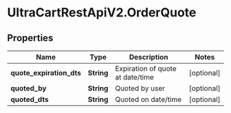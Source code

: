 # UltraCartRestApiV2.OrderQuote

## Properties

Name | Type | Description | Notes
------------ | ------------- | ------------- | -------------
**quote_expiration_dts** | **String** | Expiration of quote at date/time | [optional] 
**quoted_by** | **String** | Quoted by user | [optional] 
**quoted_dts** | **String** | Quoted on date/time | [optional] 


